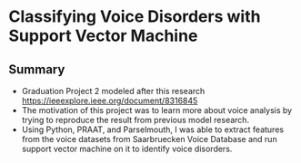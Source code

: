 # Classifying Voice Disorders with Support Vector Machine

## Summary
- Graduation Project 2 modeled after this research https://ieeexplore.ieee.org/document/8316845
- The motivation of this project was to learn more about voice analysis by trying to reproduce the result from previous model research.
- Using Python, PRAAT, and Parselmouth, I was able to extract features from the voice datasets from Saarbruecken Voice Database and run support vector machine on it to identify voice disorders.


